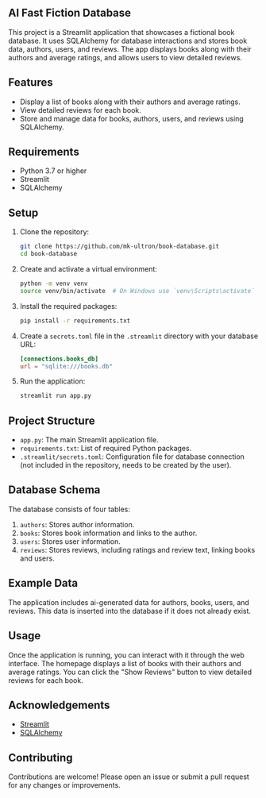 ## AI Fast Fiction Database

This project is a Streamlit application that showcases a fictional book database. It uses SQLAlchemy for database interactions and stores book data, authors, users, and reviews. The app displays books along with their authors and average ratings, and allows users to view detailed reviews.

## Features

- Display a list of books along with their authors and average ratings.
- View detailed reviews for each book.
- Store and manage data for books, authors, users, and reviews using SQLAlchemy.

## Requirements

- Python 3.7 or higher
- Streamlit
- SQLAlchemy

## Setup

1. Clone the repository:

   ```bash
   git clone https://github.com/mk-ultron/book-database.git
   cd book-database
   ```

2. Create and activate a virtual environment:

   ```bash
   python -m venv venv
   source venv/bin/activate  # On Windows use `venv\Scripts\activate`
   ```

3. Install the required packages:

   ```bash
   pip install -r requirements.txt
   ```

4. Create a `secrets.toml` file in the `.streamlit` directory with your database URL:

   ```toml
   [connections.books_db]
   url = "sqlite:///books.db"
   ```

5. Run the application:

   ```bash
   streamlit run app.py
   ```

## Project Structure

- `app.py`: The main Streamlit application file.
- `requirements.txt`: List of required Python packages.
- `.streamlit/secrets.toml`: Configuration file for database connection (not included in the repository, needs to be created by the user).

## Database Schema

The database consists of four tables:

1. `authors`: Stores author information.
2. `books`: Stores book information and links to the author.
3. `users`: Stores user information.
4. `reviews`: Stores reviews, including ratings and review text, linking books and users.

## Example Data

The application includes ai-generated data for authors, books, users, and reviews. This data is inserted into the database if it does not already exist.

## Usage

Once the application is running, you can interact with it through the web interface. The homepage displays a list of books with their authors and average ratings. You can click the "Show Reviews" button to view detailed reviews for each book.

## Acknowledgements

- [Streamlit](https://streamlit.io/)
- [SQLAlchemy](https://www.sqlalchemy.org/)

## Contributing

Contributions are welcome! Please open an issue or submit a pull request for any changes or improvements.
